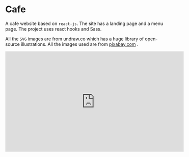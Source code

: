 # Cafe

A cafe website based on `react-js`. The site has a landing page and a menu page. The project uses react hooks and Sass. 

All the `SVG` images  are from <a ref="https://undraw.co/illustrations">undraw.co</a> which has a huge library of open-source illustrations. All the images used are from <a href="https://pixabay.com/">pixabay.com</a> .

<iframe width="560" height="315" src="https://www.youtube.com/embed/dFDoty8RKAQ" frameborder="0" allow="accelerometer; autoplay; clipboard-write; encrypted-media; gyroscope; picture-in-picture" allowfullscreen></iframe>

